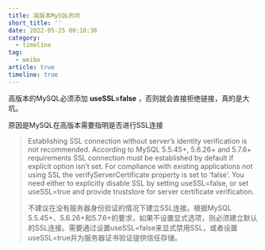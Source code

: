 ```yaml
---
title: 高版本MySQL的坑
short_title: ''
date: 2022-05-25 00:18:38
category:
  - timeline
tag:
  - weibo
article: true
timeline: true
---
```

高版本的MySQL必须添加 **useSSL=false** ，否则就会直接拒绝链接，真的是大坑。

原因是MySQL在高版本需要指明是否进行SSL连接

> Establishing SSL connection without server’s identity verification is not recommended. According to MySQL 5.5.45+, 5.6.26+ and 5.7.6+ requirements SSL connection must be established by default if explicit option isn’t set. For compliance with existing applications not using SSL the verifyServerCertificate property is set to ‘false’. You need either to explicitly disable SSL by setting useSSL=false, or set useSSL=true and provide truststore for server certificate verification.
>
> 不建议在没有服务器身份验证的情况下建立SSL连接。根据MySQL 5.5.45+、5.6.26+和5.7.6+的要求，如果不设置显式选项，则必须建立默认的SSL连接。需要通过设置useSSL=false来显式禁用SSL，或者设置useSSL=true并为服务器证书验证提供信任存储。